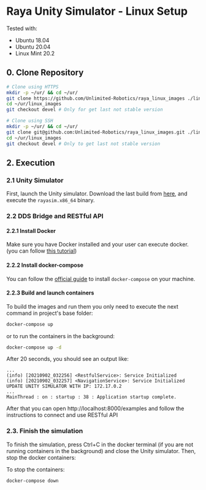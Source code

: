 # Raya Unity Simulator - Linux Setup

Tested with:

* Ubuntu 18.04
* Ubuntu 20.04
* Linux Mint 20.2

## 0. Clone Repository

``` bash
# Clone using HTTPS
mkdir -p ~/ur/ && cd ~/ur/
git clone https://github.com/Unlimited-Robotics/raya_linux_images ./linux_images/
cd ~/ur/linux_images
git checkout devel # Only for get last not stable version
```

``` bash
# Clone using SSH
mkdir -p ~/ur/ && cd ~/ur/
git clone git@github.com:Unlimited-Robotics/raya_linux_images.git ./linux_images/
cd ~/ur/linux_images
git checkout devel # Only to get last not stable version
```

## 2. Execution

### 2.1 Unity Simulator

First, launch the Unity simulator. Download the last build from [here](https://drive.google.com/drive/folders/1DFtWDQ-M6Jqbki_kkaV9_NSIQMhwCylo), and execute the `rayasim.x86_64` binary.


### 2.2 DDS Bridge and RESTful API

#### 2.2.1 Install Docker

Make sure you have Docker installed and your user can execute docker. (you can follow [this tutorial](https://www.digitalocean.com/community/tutorials/how-to-install-and-use-docker-on-ubuntu-18-04))

#### 2.2.2 Install docker-compose

You can follow the [official guide](https://docs.docker.com/compose/install/) to install `docker-compose` on your machine. 

#### 2.2.3 Build and launch containers

To build the images and run them you only need to execute the next command in project's base folder:
```bash
docker-compose up
```
or to run the containers in the background:
```bash
docker-compose up -d
```

After 20 seconds, you should see an output like:

```
...
(info) [20210902_032256] <RestfulService>: Service Initialized
(info) [20210902_032257] <NavigationService>: Service Initialized
UPDATE UNITY SIMULATOR WITH IP: 172.17.0.2
...
MainThread : on : startup : 38 : Application startup complete.
```

After that you can open http://localhost:8000/examples and follow the instructions to connect and use RESTful API

### 2.3. Finish the simulation

To finish the simulation, press Ctrl+C in the docker terminal (if you are not running containers in the background) and close the Unity simulator. Then, stop the docker containers:

To stop the containers:
```bash
docker-compose down
```
